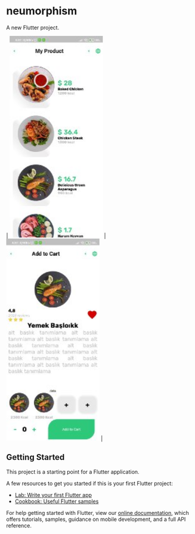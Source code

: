 # neumorphism

A new Flutter project.

<Food-Ordering-UI-flutter>

| <img src="/assets/demo/food1.jpg" width="250"> | <img src="/assets/demo/food2.jpg" width="250"> |

## Getting Started

This project is a starting point for a Flutter application.

A few resources to get you started if this is your first Flutter project:

- [Lab: Write your first Flutter app](https://flutter.dev/docs/get-started/codelab)
- [Cookbook: Useful Flutter samples](https://flutter.dev/docs/cookbook)

For help getting started with Flutter, view our
[online documentation](https://flutter.dev/docs), which offers tutorials,
samples, guidance on mobile development, and a full API reference.
